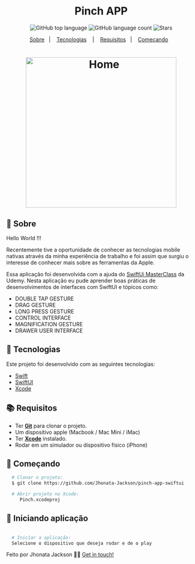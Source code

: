 <h1 align="center">
  Pinch APP
</h1>

<p align="center">
  <img alt="GitHub top language" src="https://img.shields.io/github/languages/top/Jhonata-Jackson/restart-app-swiftui">
  <img alt="GitHub language count" src="https://img.shields.io/github/languages/count/Jhonata-Jackson/restart-app-swiftui">
  <img alt="Stars" src="https://img.shields.io/github/stars/Jhonata-Jackson/restart-app-swiftui">
</p>

<p align="center">
  <a href="#page_with_curl-sobre">Sobre</a>&nbsp;&nbsp;&nbsp;|&nbsp;&nbsp;&nbsp;
  <a href="#hammer-iniciando-mobile">Tecnologias</a>
  &nbsp;&nbsp;&nbsp;|&nbsp;&nbsp;&nbsp;
  <a href="#books-requisitos">Requisitos</a>&nbsp;&nbsp;&nbsp;|&nbsp;&nbsp;&nbsp;
  <a href="#rocket-começando">Começando</a>&nbsp;&nbsp;&nbsp;
</p>

<h1 align="center">
  <img alt="Home" src="./screenshots/pinch.gif" width="400" />
</h1>

## :page_with_curl: Sobre

Hello World !!! 

Recentemente tive a oportunidade de conhecer as tecnologias mobile nativas através da minha experiência de trabalho e foi assim que surgiu o interesse
de conhecer mais sobre as ferramentas da Apple.

Essa aplicação foi desenvolvida com a ajuda do [SwiftUi MasterClass](https://www.udemy.com/course/swiftui-masterclass-course-ios-development-with-swift) da Udemy. Nesta aplicação eu pude aprender boas práticas de desenvolvimentos de interfaces com SwiftUI e tópicos como:

<ul>
    <li>DOUBLE TAP GESTURE</li>
    <li>DRAG GESTURE</li>
    <li>LONG PRESS GESTURE</li>
    <li>CONTROL INTERFACE</li>
    <li>MAGNIFICATION GESTURE</li>
    <li>DRAWER USER INTERFACE</li>
</ul>

 ## :hammer: Tecnologias

Este projeto foi desenvolvido com as seguintes tecnologias:

- [Swift](https://www.swift.org/documentation/)
- [SwiftUI](https://developer.apple.com/xcode/swiftui/)
- [Xcode](https://developer.apple.com/xcode/)

## :books: Requisitos

- Ter [**Git**](https://git-scm.com/) para clonar o projeto.
- Um dispositivo apple (Macbook / Mac Mini / iMac)
- Ter [**Xcode**](https://developer.apple.com/xcode/) instalado.
- Rodar em um simulador ou dispositivo físico (iPhone)

## :rocket: Começando

```bash
  # Clonar o projeto:
  $ git clone https://github.com/Jhonata-Jackson/pinch-app-swiftui

  # Abrir projeto no Xcode:
     Pinch.xcodeproj

```

## :iphone: Iniciando aplicação

```bash

  # Iniciar a aplicação:
  Selecione o dispositivo que deseja rodar e de o play
```

Feito por Jhonata Jackson 👋🏻 [Get in touch!](https://www.linkedin.com/in/jhonata-jackson-555929121/)
